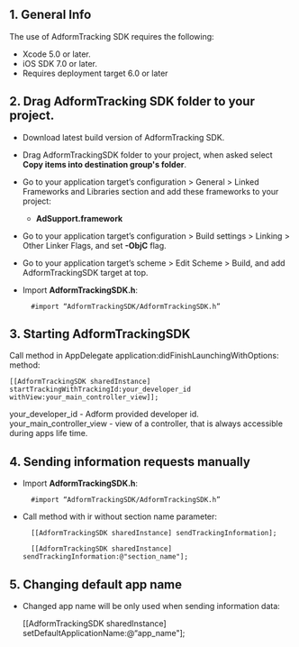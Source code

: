 ## 1. General Info

The use of AdformTracking SDK requires the following:

* Xcode 5.0 or later.
* iOS SDK 7.0 or later.
* Requires deployment target 6.0 or later

## 2. Drag AdformTracking SDK folder to your project.

* Download latest build version of AdformTracking SDK.
* Drag AdformTrackingSDK folder to your project, when asked select **Copy items into destination group's folder**.

* Go to your application target’s configuration > General > Linked Frameworks and Libraries section and add these frameworks to your project:
   * **AdSupport.framework**

* Go to your application target’s configuration > Build settings > Linking > Other Linker Flags, and set **-ObjC** flag.


* Go to your application target’s scheme > Edit Scheme > Build, and add AdformTrackingSDK target at top.

* Import **AdformTrackingSDK.h**:
    
		#import “AdformTrackingSDK/AdformTrackingSDK.h”

## 3. Starting AdformTrackingSDK

Call method in AppDelegate application:didFinishLaunchingWithOptions: method:

	[[AdformTrackingSDK sharedInstance] startTrackingWithTrackingId:your_developer_id withView:your_main_controller_view]];	 

your_developer_id - Adform provided developer id.<br>
your_main_controller_view - view of a controller, that is always accessible during apps life time.

## 4. Sending information requests manually

* Import **AdformTrackingSDK.h**:
    
		#import “AdformTrackingSDK/AdformTrackingSDK.h”

* Call method with ir without section name parameter:

		[[AdformTrackingSDK sharedInstance] sendTrackingInformation];
	
		[[AdformTrackingSDK sharedInstance] sendTrackingInformation:@"section_name"];
	

## 5. Changing default app name

* Changed app name will be only used when sending information data:
	
	[[AdformTrackingSDK sharedInstance] setDefaultApplicationName:@“app_name"];

